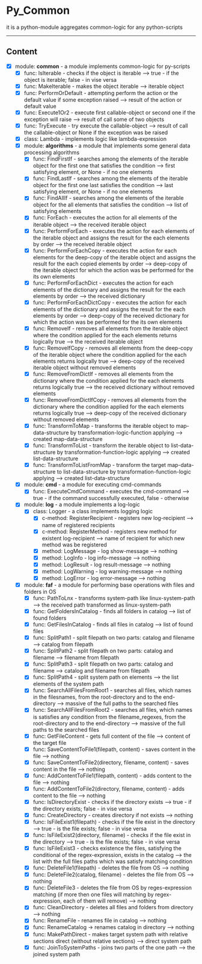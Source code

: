 # Py_Common
it is a python-module aggregates common-logic for any python-scripts
***
## Content
* [x] module: **common** - a module implements common-logic for py-scripts
    * [x] func: IsIterable - checks if the object is iterable --> true - if the object is iterable; false - in vise versa
    * [x] func: MakeIterable - makes the object iterable --> iterable object
    * [x] func: PerformOrDefault - attempting perform the action or the default value if some exception raised --> result of the action or default value
    * [x] func: Execute1Or2 - execute first callable-object or second one if the exception will raise --> result of call some of two objects
    * [x] func: TryExecute - try execute the callable-object --> result of call the callable-object or None if the exception was be raised
    * [x] class: Lambda - implements logic like lambda-expression
    * [x] module: **algorithms** - a module that implements some general data processing algorithms
        * [x] func: FindFirstIf - searches among the elements of the iterable object for the first one that satisfies the condition --> first satisfying element, or None - if no one elements
        * [x] func: FindLastIf - searches among the elements of the iterable object for the first one last satisfies the condition --> last satisfying element, or None - if no one elements
        * [x] func: FindAllIf - searches among the elements of the iterable object for the all elements that satisfies the condition --> list of satisfying elements
        * [x] func: ForEach - executes the action for all elements of the iterable object --> the received iterable object
        * [x] func: PerformForEach - executes the action for each elements of the iterable object and assigns the result for the each elements by order --> the received iterable object
        * [x] func: PerformForEachCopy - executes the action for each elements for the deep-copy of the iterable object and assigns the result for the each copied elements by order --> deep-copy of the iterable object for which the action was be performed for the its own elements
        * [x] func: PerformForEachDict -  executes the action for each elements of the dictionary and assigns the result for the each elements by order --> the received dictionary
        * [x] func: PerformForEachDictCopy -  executes the action for each elements of the dictionary and assigns the result for the each elements by order --> deep-copy of the received dictionary for which the action was be performed for the its own elements
        * [x] func: RemoveIf - removes all elements from the iterable object where the condition applied for the each elements returns logically true --> the received iterable object
        * [x] func: RemoveIfCopy - removes all elements from the deep-copy of the iterable object where the condition applied for the each elements returns logically true --> deep-copy of the received iterable object without removed elements
        * [x] func: RemoveFromDictIf - removes all elements from the dictionary where the condition applied for the each elements returns logically true --> the received dictionary without removed elements
        * [x] func: RemoveFromDictIfCopy - removes all elements from the dictionary where the condition applied for the each elements returns logically true --> deep-copy of the received dictionary without removed elements
        * [x] func: TransformToMap - transforms the iterable object to map-data-structure by transformation-logic-function applying --> created map-data-structure
        * [x] func: TransformToList - transform the iterable object to list-data-structure by transformation-function-logic applying --> created list-data-structure
        * [x] func: TransformToListFromMap - transform the target map-data-structure to list-data-structure by transformation-function-logic applying --> created list-data-structure
    * [x] module: **cmd** - a module for executing cmd-commands
        * [x] func: ExecuteCmdCommand - executes the cmd-command --> true - if the command successfully executed, false - otherwise
    * [x] module: **log** - a module implements a log-logic
        * [x] class: Logger - a class implements logging logic
            * [x] c-method: RegisterRecipient - registers new log-recipient --> name of registered recipients
            * [x] c-method: RegisterMethod - registers new method for existent log-recipient --> name of recipient for which new method was be registered
            * [x] method: LogMessage - log show-message --> nothing
            * [x] method: LogInfo - log info-message --> nothing
            * [x] method: LogResult - log result-message --> nothing
            * [x] method: LogWarning - log warning-message --> nothing
            * [x] method: LogError - log error-message --> nothing
    * [x] module: **faf** - a module for performing base operations with files and folders in OS
        * [x] func: PathToLnx - transforms system-path like linux-system-path --> the received path transformed as linux-system-path
        * [x] func: GetFoldersInCatalog - finds all folders in catalog --> list of found folders
        * [x] func: GetFilesInCatalog - finds all files in catalog --> list of found files
        * [x] func: SplitPath1 - split filepath on two parts: catalog and filename --> catalog from filepath
        * [x] func: SplitPath2 - split filepath on two parts: catalog and filename --> filename from filepath
        * [x] func: SplitPath3 - split filepath on two parts: catalog and filename --> catalog and filename from filepath
        * [x] func: SplitPath4 - split system path on elements --> the list elements of the system path
        * [x] func: SearchAllFilesFromRoot1 - searches all files, which names in the filesnames, from the root-directory and to the end-directory --> massive of the full paths to the searched files
        * [x] func: SearchAllFilesFromRoot2 - searches all files, which names is satisfies any condition from the filename_regexes, from the root-directory and to the end-directory --> massive of the full paths to the searched files
        * [x] func: GetFileContent - gets full content of the file --> content of the target file
        * [x] func: SaveContentToFile1(filepath, content) - saves content in the file --> nothing
        * [x] func: SaveContentToFile2(directory, filename, content) - saves content in the file --> nothing
        * [x] func: AddContentToFile1(filepath, content) - adds content to the file --> nothing
        * [x] func: AddContentToFile2(directory, filename, content) - adds content to the file --> nothing
        * [x] func: IsDirectoryExist - checks if the directory exists --> true - if the directory exists; false - in vise versa
        * [x] func: CreateDirectory - creates directory if not exists --> nothing
        * [x] func: IsFileExist1(filepath) - checks if the file exist in the directory --> true - is the file exists; false - in vise versa
        * [x] func: IsFileExist2(directory, filename) - checks if the file exist in the directory --> true - is the file exists; false - in vise versa
        * [x] func: IsFileExist3 - checks existence the files, satisfying the conditional of the regex-expression, exists in the catalog --> the list with the full files paths which was satisfy matching condition
        * [x] func: DeleteFile1(filepath) - deletes the file from OS --> nothing
        * [x] func: DeleteFile2(catalog, filename) - deletes the file from OS --> nothing
        * [x] func: DeleteFile3 - deletes the file from OS by reges-expression matching (if more then one files will matching by regex-expression, each of them will remove) --> nothing
        * [x] func: CleanDirectory - deletes all files and folders from directory --> nothing
        * [x] func: RenameFile - renames file in catalog --> nothing
        * [x] func: RenameCatalog -> renames catalog in directory --> nothing
        * [x] func: MakePathDirect - makes target system path with relative sections direct (without relative sections) --> direct system path  
        * [x] func: JoinToSystemPaths - joins two parts of the one path --> the joined system path
